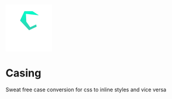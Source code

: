 <img src="./casing.svg" width="125" height="125">

# Casing
Sweat free case conversion for css to inline styles and vice versa
